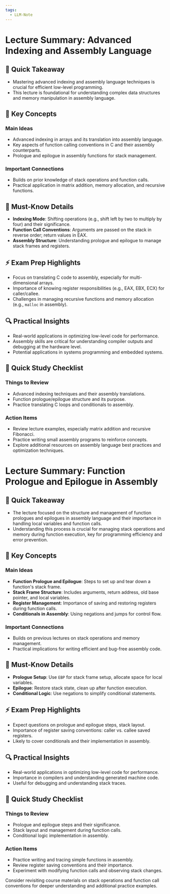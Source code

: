 ```yaml
---
tags:
  - LLM-Note
---
```


# Lecture Summary: Advanced Indexing and Assembly Language

## 🚀 Quick Takeaway
- Mastering advanced indexing and assembly language techniques is crucial for efficient low-level programming.
- This lecture is foundational for understanding complex data structures and memory manipulation in assembly language.

## 📌 Key Concepts
### Main Ideas
- Advanced indexing in arrays and its translation into assembly language.
- Key aspects of function calling conventions in C and their assembly counterparts.
- Prologue and epilogue in assembly functions for stack management.

### Important Connections
- Builds on prior knowledge of stack operations and function calls.
- Practical application in matrix addition, memory allocation, and recursive functions.

## 🧠 Must-Know Details
- **Indexing Mode**: Shifting operations (e.g., shift left by two to multiply by four) and their significance.
- **Function Call Conventions**: Arguments are passed on the stack in reverse order; return values in EAX.
- **Assembly Structure**: Understanding prologue and epilogue to manage stack frames and registers.

## ⚡ Exam Prep Highlights
- Focus on translating C code to assembly, especially for multi-dimensional arrays.
- Importance of knowing register responsibilities (e.g., EAX, EBX, ECX) for caller/callee.
- Challenges in managing recursive functions and memory allocation (e.g., `malloc` in assembly).

## 🔍 Practical Insights
- Real-world applications in optimizing low-level code for performance.
- Assembly skills are critical for understanding compiler outputs and debugging at the hardware level.
- Potential applications in systems programming and embedded systems.

## 📝 Quick Study Checklist
### Things to Review
- Advanced indexing techniques and their assembly translations.
- Function prologue/epilogue structure and its purpose.
- Practice translating C loops and conditionals to assembly.

### Action Items
- Review lecture examples, especially matrix addition and recursive Fibonacci.
- Practice writing small assembly programs to reinforce concepts.
- Explore additional resources on assembly language best practices and optimization techniques.

# Lecture Summary: Function Prologue and Epilogue in Assembly

## 🚀 Quick Takeaway
- The lecture focused on the structure and management of function prologues and epilogues in assembly language and their importance in handling local variables and function calls.
- Understanding this process is crucial for managing stack operations and memory during function execution, key for programming efficiency and error prevention.

## 📌 Key Concepts
### Main Ideas
- **Function Prologue and Epilogue**: Steps to set up and tear down a function's stack frame.
- **Stack Frame Structure**: Includes arguments, return address, old base pointer, and local variables.
- **Register Management**: Importance of saving and restoring registers during function calls.
- **Conditionals in Assembly**: Using negations and jumps for control flow.

### Important Connections
- Builds on previous lectures on stack operations and memory management.
- Practical implications for writing efficient and bug-free assembly code.

## 🧠 Must-Know Details
- **Prologue Setup**: Use `EBP` for stack frame setup, allocate space for local variables.
- **Epilogue**: Restore stack state, clean up after function execution.
- **Conditional Logic**: Use negations to simplify conditional statements.

## ⚡ Exam Prep Highlights
- Expect questions on prologue and epilogue steps, stack layout.
- Importance of register saving conventions: caller vs. callee saved registers.
- Likely to cover conditionals and their implementation in assembly.

## 🔍 Practical Insights
- Real-world applications in optimizing low-level code for performance.
- Importance in compilers and understanding generated machine code.
- Useful for debugging and understanding stack traces.

## 📝 Quick Study Checklist
### Things to Review
- Prologue and epilogue steps and their significance.
- Stack layout and management during function calls.
- Conditional logic implementation in assembly.

### Action Items
- Practice writing and tracing simple functions in assembly.
- Review register saving conventions and their importance.
- Experiment with modifying function calls and observing stack changes.

Consider revisiting course materials on stack operations and function call conventions for deeper understanding and additional practice examples.

